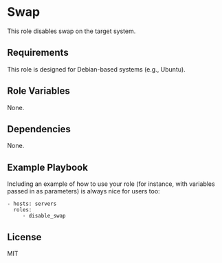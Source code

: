 # Swap

This role disables swap on the target system.

## Requirements

This role is designed for Debian-based systems (e.g., Ubuntu).

## Role Variables

None.

## Dependencies

None.

## Example Playbook

Including an example of how to use your role (for instance, with variables passed in as parameters) is always nice for users too:

    - hosts: servers
      roles:
         - disable_swap

## License

MIT
